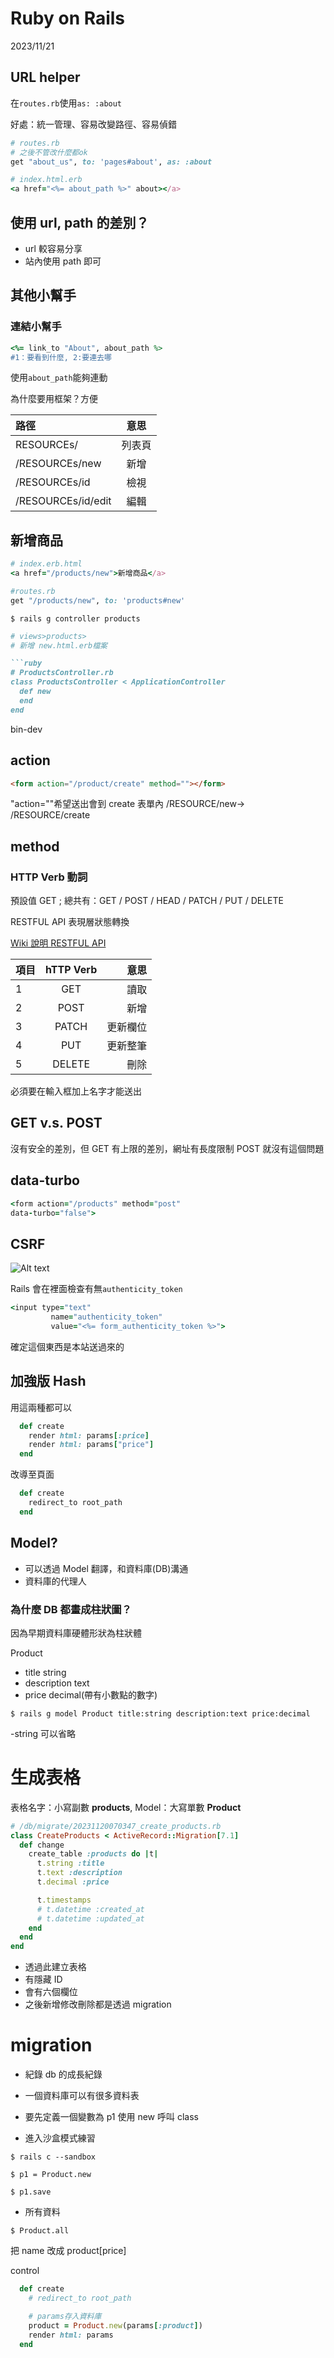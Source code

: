 # Ruby on Rails

2023/11/21

## URL helper

在`routes.rb`使用`as: :about`

好處：統一管理、容易改變路徑、容易偵錯

```Ruby
# routes.rb
# 之後不管改什麼都ok
get "about_us", to: 'pages#about', as: :about
```

```Ruby
# index.html.erb
<a href="<%= about_path %>" about></a>
```

## 使用 url, path 的差別？

- url 較容易分享
- 站內使用 path 即可

## 其他小幫手

### 連結小幫手

```ruby
<%= link_to "About", about_path %>
#1：要看到什麼, 2:要連去哪
```

使用`about_path`能夠連動

為什麼要用框架？方便

| 路徑               |  意思  |
| :----------------- | :----: |
| RESOURCEs/         | 列表頁 |
| /RESOURCEs/new     |  新增  |
| /RESOURCEs/id      |  檢視  |
| /RESOURCEs/id/edit |  編輯  |

## 新增商品

```ruby
# index.erb.html
<a href="/products/new">新增商品</a>
```

```ruby
#routes.rb
get "/products/new", to: 'products#new'
```

```terminal
$ rails g controller products
```

````ruby
# views>products>
# 新增 new.html.erb檔案

```ruby
# ProductsController.rb
class ProductsController < ApplicationController
  def new
  end
end

````

bin-dev

## action

```html
<form action="/product/create" method=""></form>
```

"action=""希望送出會到 create 表單內 /RESOURCE/new-> /RESOURCE/create

## method

### HTTP Verb 動詞

預設值 GET ; 總共有：GET / POST / HEAD / PATCH / PUT / DELETE

RESTFUL API 表現層狀態轉換

[Wiki 說明 RESTFUL API](https://zh.wikipedia.org/zh-tw/%E8%A1%A8%E7%8E%B0%E5%B1%82%E7%8A%B6%E6%80%81%E8%BD%AC%E6%8D%A2)

| 項目 | hTTP Verb |     意思 |
| :--- | :-------: | -------: |
| 1    |    GET    |     讀取 |
| 2    |   POST    |     新增 |
| 3    |   PATCH   | 更新欄位 |
| 4    |    PUT    | 更新整筆 |
| 5    |  DELETE   |     刪除 |

必須要在輸入框加上名字才能送出

## GET v.s. POST

沒有安全的差別，但 GET 有上限的差別，網址有長度限制 POST 就沒有這個問題

## data-turbo

```ruby
<form action="/products" method="post"
data-turbo="false">
```

## CSRF

![Alt text](img/CSRF.png)

Rails 會在裡面檢查有無`authenticity_token`

```ruby
<input type="text"
         name="authenticity_token"
         value="<%= form_authenticity_token %>">
```

確定這個東西是本站送過來的

## 加強版 Hash

用這兩種都可以

```ruby
  def create
    render html: params[:price]
    render html: params["price"]
  end
```

改導至頁面

```ruby
  def create
    redirect_to root_path
  end
```

## Model?

- 可以透過 Model 翻譯，和資料庫(DB)溝通
- 資料庫的代理人

### 為什麼 DB 都畫成柱狀圖？

因為早期資料庫硬體形狀為柱狀體

Product

- title string
- description text
- price decimal(帶有小數點的數字)

```terminal
$ rails g model Product title:string description:text price:decimal
```

-string 可以省略

# 生成表格

表格名字：小寫副數 **products**, Model：大寫單數 **Product**

```ruby
# /db/migrate/20231120070347_create_products.rb
class CreateProducts < ActiveRecord::Migration[7.1]
  def change
    create_table :products do |t|
      t.string :title
      t.text :description
      t.decimal :price

      t.timestamps
      # t.datetime :created_at
      # t.datetime :updated_at
    end
  end
end
```

- 透過此建立表格
- 有隱藏 ID
- 會有六個欄位
- 之後新增修改刪除都是透過 migration

# migration

- 紀錄 db 的成長紀錄
- 一個資料庫可以有很多資料表
- 要先定義一個變數為 p1 使用 new 呼叫 class

- 進入沙盒模式練習

```terminal
$ rails c --sandbox
```

```terminal
$ p1 = Product.new
```

```terminal
$ p1.save
```

- 所有資料

```terminal
$ Product.all
```

把 name 改成 product[price]

control

```ruby
  def create
    # redirect_to root_path

    # params存入資料庫
    product = Product.new(params[:product])
    render html: params
  end
```
